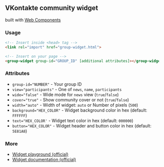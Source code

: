 ## VKontakte community widget
built with [Web Components](https://www.webcomponents.org/)

### Usage
```html
<!-- Insert inside <head> tag -->
<link rel="import" href="group-widget.html">
 
<!-- Insert on your page -->
<group-widget group-id="GROUP_ID" [additional attributes]></group-widget>
```

### Attributes
* `group-id="NUMBER"` - Your group ID
* `view="participants"` - One of `news`, `name`, `participants`
* `wide="false"` - Wide mode for `news` view (`true`/`false`)
* `cover="true"` - Show community cover or not (`true`/`false`)
* `width="auto"` - Width of widget: `auto` or Number of pixels (`500`)
* `background="HEX_COLOR"` - Widget background color in hex (default: `FFFFFF`)
* `text="HEX_COLOR'` - Widget text color in hex (default: `000000`)
* `button="HEX_COLOR"` - Widget header and button color in hex (default: `5E81A8`)

### More
* [Widget playground (official)](https://vk.com/dev/Community)
* [Widget documentation (official)](https://vk.com/dev/widget_community)
